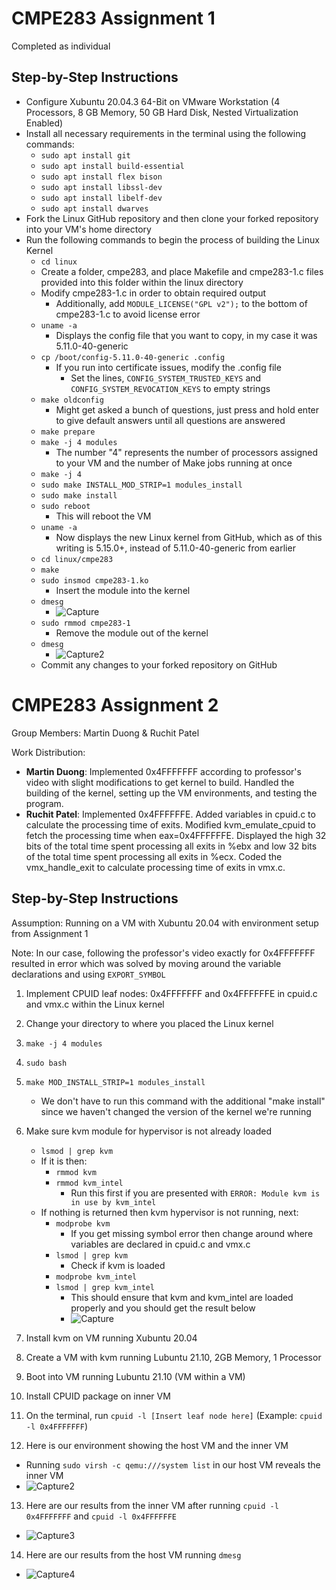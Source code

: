# CMPE283 Assignment 1

Completed as individual

## Step-by-Step Instructions
- Configure Xubuntu 20.04.3 64-Bit on VMware Workstation (4 Processors, 8 GB Memory, 50 GB Hard Disk, Nested Virtualization Enabled)
- Install all necessary requirements in the terminal using the following commands:
  - `sudo apt install git`
  - `sudo apt install build-essential`
  - `sudo apt install flex bison`
  - `sudo apt install libssl-dev`
  - `sudo apt install libelf-dev`
  - `sudo apt install dwarves`
- Fork the Linux GitHub repository and then clone your forked repository into your VM's home directory
- Run the following commands to begin the process of building the Linux Kernel
  - `cd linux`
  - Create a folder, cmpe283, and place Makefile and cmpe283-1.c files provided into this folder within the linux directory
  - Modify cmpe283-1.c in order to obtain required output
    - Additionally, add `MODULE_LICENSE("GPL v2");` to the bottom of cmpe283-1.c to avoid license error
  - `uname -a`
    - Displays the config file that you want to copy, in my case it was 5.11.0-40-generic
  - `cp /boot/config-5.11.0-40-generic .config`
    - If you run into certificate issues, modify the .config file
      - Set the lines, `CONFIG_SYSTEM_TRUSTED_KEYS` and `CONFIG_SYSTEM_REVOCATION_KEYS` to empty strings
  - `make oldconfig`
    - Might get asked a bunch of questions, just press and hold enter to give default answers until all questions are answered
  - `make prepare`
  - `make -j 4 modules`
    - The number "4" represents the number of processors assigned to your VM and the number of Make jobs running at once
  - `make -j 4`
  - `sudo make INSTALL_MOD_STRIP=1 modules_install`
  - `sudo make install`
  - `sudo reboot`
    - This will reboot the VM
  - `uname -a`
    - Now displays the new Linux kernel from GitHub, which as of this writing is 5.15.0+, instead of 5.11.0-40-generic from earlier
  - `cd linux/cmpe283`
  - `make`
  - `sudo insmod cmpe283-1.ko`
    - Insert the module into the kernel
  - `dmesg`
    - ![Capture](https://user-images.githubusercontent.com/2999334/141731903-8fba6a29-2c21-4ad4-a67e-fb0fb507b922.PNG)
  - `sudo rmmod cmpe283-1`
    - Remove the module out of the kernel
  - `dmesg`
    - ![Capture2](https://user-images.githubusercontent.com/2999334/141731919-a5066e6f-4096-4296-8ca7-f13483642a46.PNG)
  - Commit any changes to your forked repository on GitHub





# CMPE283 Assignment 2

Group Members: Martin Duong & Ruchit Patel

Work Distribution:
- **Martin Duong**: Implemented 0x4FFFFFFF according to professor's video with slight modifications to get kernel to build. Handled the building of the kernel, setting up the VM environments, and testing the program.
- **Ruchit Patel**: Implemented 0x4FFFFFFE. Added variables in cpuid.c to calculate the processing time of exits. Modified kvm_emulate_cpuid to fetch the processing time when eax=0x4FFFFFFE. Displayed the high 32 bits of the total time spent processing all exits in %ebx and low 32 bits of the total time spent processing all exits in %ecx. Coded the vmx_handle_exit to calculate processing time of exits in vmx.c.

## Step-by-Step Instructions
Assumption: Running on a VM with Xubuntu 20.04 with environment setup from Assignment 1

Note: In our case, following the professor's video exactly for 0x4FFFFFFF resulted in error which was solved by moving around the variable declarations and using `EXPORT_SYMBOL`

1. Implement CPUID leaf nodes: 0x4FFFFFFF and 0x4FFFFFFE in cpuid.c and vmx.c within the Linux kernel
2. Change your directory to where you placed the Linux kernel
3. `make -j 4 modules`
4. `sudo bash`
5. `make MOD_INSTALL_STRIP=1 modules_install`
	- We don't have to run this command with the additional "make install" since we haven't changed the version of the kernel we're running
6. Make sure kvm module for hypervisor is not already loaded
	- `lsmod | grep kvm`
	- If it is then:
		- `rmmod kvm`
		- `rmmod kvm_intel`
			- Run this first if you are presented with `ERROR: Module kvm is in use by kvm_intel`
	- If nothing is returned then kvm hypervisor is not running, next:
		- `modprobe kvm`
			- If you get missing symbol error then change around where variables are declared in cpuid.c and vmx.c
		- `lsmod | grep kvm`
			- Check if kvm is loaded
		- `modprobe kvm_intel`
		- `lsmod | grep kvm_intel`
		  - This should ensure that kvm and kvm_intel are loaded properly and you should get the result below
		  - ![Capture](https://user-images.githubusercontent.com/2999334/142976420-d320ea22-9eed-4eba-bb1a-e3fcb6ac5bdb.PNG)
		
7. Install kvm on VM running Xubuntu 20.04
8. Create a VM with kvm running Lubuntu 21.10, 2GB Memory, 1 Processor
9. Boot into VM running Lubuntu 21.10 (VM within a VM)
10. Install CPUID package on inner VM
11. On the terminal, run `cpuid -l [Insert leaf node here]` (Example: `cpuid -l 0x4FFFFFFF`)
12. Here is our environment showing the host VM and the inner VM
  - Running `sudo virsh -c qemu:///system list` in our host VM reveals the inner VM
  - ![Capture2](https://user-images.githubusercontent.com/2999334/142979558-9f4fe05a-7f6b-4456-8dfd-efb1ed3178e7.PNG)
13. Here are our results from the inner VM after running `cpuid -l 0x4FFFFFFF` and `cpuid -l 0x4FFFFFFE`
  - ![Capture3](https://user-images.githubusercontent.com/2999334/142979577-b62533ea-0b3c-47b4-a77c-b6feb25c48c8.PNG)
14. Here are our results from the host VM running `dmesg`
  - ![Capture4](https://user-images.githubusercontent.com/2999334/142979587-bc591503-d353-4deb-933b-fe096f4a8900.PNG)
